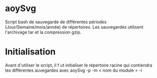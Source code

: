 # aoySvg
Script bash de sauvegarde de différentes périodes (Jour/Semaine/mois/année) de répertoires.
Les sauvegardes utilisent l'archivage tar et la compression gzip.

# Initialisation
Avant d'utiliser le script, il f  ut initialiser le répertoire racine qui contiendra les différentes auvegardes
avec 
aoySvg -p <chemin du repertoire de base de la sauvegarde> -m < nom du module > -i
